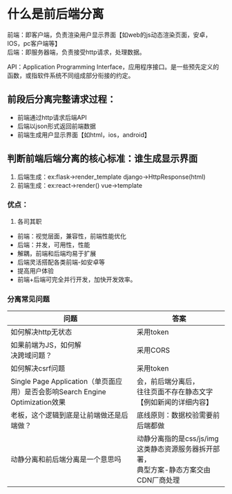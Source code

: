 # 什么是前后端分离

前端：即客户端，负责渲染用户显示界面【如web的js动态渲染页面，安卓，IOS，pc客户端等】  
后端：即服务器端，负责接受http请求，处理数据。

API：Application Programming Interface，应用程序接口。是一些预先定义的函数，或指软件系统不同组成部分衔接的约定。

## 前段后分离完整请求过程：

- 前端通过http请求后端API
- 后端以json形式返回前端数据
- 前端生成用户显示界面【如html，ios，android】


## 判断前端后端分离的核心标准：谁生成显示界面

1. 后端生成：ex:flask->render_template django->HttpResponse(html)
2. 前端生成：ex:react->render() vue->template

### 优点：

1. 各司其职

- 前端：视觉层面，兼容性，前端性能优化
- 后端：并发，可用性，性能
- 解耦，前端和后端均易于扩展
- 后端灵活搭配各类前端-如安卓等
- 提高用户体验
- 前端+后端可完全并行开发，加快开发效率。

### 分离常见问题

| 问题                                                              | 答案                                                     |
|-----------------------------------------------------------------|--------------------------------------------------------|
| 如何解决http无状态                                                     | 采用token                                                |
| 如果前端为JS，如何解<br/>决跨域问题？                                          | 采用CORS                                                 |
| 如何解决csrf问题                                                      | 采用token                                                |
| Single Page Application（单页面应用）是否会影响Search Engine Optimization效果 | 会，前后端分离后，<br/>往往页面不存在静态文字【例如新闻的详细内容】                   |
| 老板，这个逻辑到底是让前端做还是后端做？                                            | 底线原则：数据校验需要前后端都做                                       |
| 动静分离和前后端分离是一个意思吗                                                | 动静分离指的是css/js/img这类静态资源服务器拆开部署，<br/>典型方案-静态方案交由CDN厂商处理 |